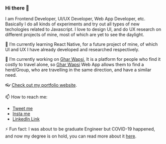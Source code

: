 ### Hi there 👋

I am Frontend Developer, UI/UX Developer, Web App Developer, etc. Basically I do all kinds of experiments and try out all types of new techologies related to Javascript. I love to design UI, and do UX research on different projects of mine, most of which are yet to see the daylight.

🌱 I’m currently learning React Native, for a future project of mine, of which UI and UX I have already developed and researched respectively.

🔭 I’m currently working on [Ghar Wapsi](https://ghar-wapsi.vercel.app), It is a platform for people who find it costly to travel alone, so [Ghar Wapsi](https://ghar-wapsi.vercel.app) Web App allows them to find a herd/Group, who are travelling in the same direction, and have a similar need.

👓 [Check out my portfolio website](https:/adi-site.vercel.app).

📫 How to reach me: 
 - [Tweet me](https://twitter.com/adtjha)
 - [Insta me](https://www.instagram.com/adtjha/)
 - [LinkedIn Link](https://www.linkedin.com/in/aditya-jha-ba575674/)
 
⚡ Fun fact: I was about to be graduate Engineer but COVID-19 happened, and now my degree is on hold, you can read more about it [here](https://www.google.com/search?sxsrf=ALeKk039o_ef_ZiYEgNpWtLqpBVUXEqt2g%3A1597424410369&ei=GsM2X9qJFsyV4-EPp4WWsAo&q=UGC+vs+STATE+Govt.+Final+Year+Exams+in+india&oq=UGC+vs+STATE+Govt.+Final+Year+Exams+in+india&gs_lcp=CgZwc3ktYWIQAzoECCMQJ1DTPliWa2Cld2gAcAB4AIABxwKIAfkWkgEIMC4xLjExLjGYAQCgAQGqAQdnd3Mtd2l6wAEB&sclient=psy-ab&ved=0ahUKEwja_qPUlZvrAhXMyjgGHaeCBaYQ4dUDCAw&uact=5).
